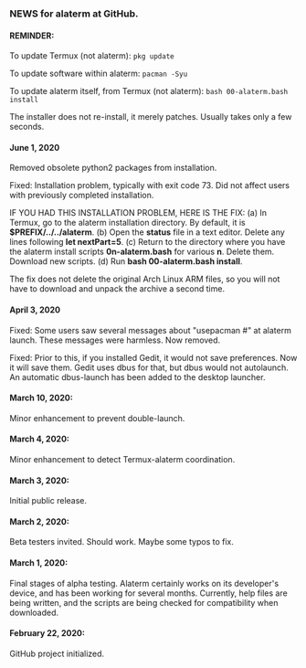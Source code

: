### NEWS for alaterm at GitHub.

#### REMINDER:

To update Termux (not alaterm):  `pkg update`

To update software within alaterm:  `pacman -Syu`

To update alaterm itself, from Termux (not alaterm): `bash 00-alaterm.bash install`

The installer does not re-install, it merely patches. Usually takes only a few seconds.

#### June 1, 2020

Removed obsolete python2 packages from installation.

Fixed: Installation problem, typically with exit code 73.
Did not affect users with previously completed installation.

IF YOU HAD THIS INSTALLATION PROBLEM, HERE IS THE FIX:
(a) In Termux, go to the alaterm installation directory. By default, it is **$PREFIX/../../alaterm**.
(b) Open the **status** file in a text editor. Delete any lines following **let nextPart=5**.
(c) Return to the directory where you have the alaterm install scripts **0n-alaterm.bash** for various **n**.
Delete them. Download new scripts.
(d) Run **bash 00-alaterm.bash install**.

The fix does not delete the original Arch Linux ARM files, so
you will not have to download and unpack the archive a second time.

#### April 3, 2020

Fixed: Some users saw several messages about "usepacman #" at alaterm launch.
These messages were harmless. Now removed.

Fixed: Prior to this, if you installed Gedit, it would not save preferences.
Now it will save them. Gedit uses dbus for that, but dbus would not autolaunch.
An automatic dbus-launch has been added to the desktop launcher. 

#### March 10, 2020:

Minor enhancement to prevent double-launch.

#### March 4, 2020:
Minor enhancement to detect Termux-alaterm coordination.

#### March 3, 2020:
Initial public release.

#### March 2, 2020:
Beta testers invited. Should work. Maybe some typos to fix.

#### March 1, 2020:
Final stages of alpha testing. Alaterm certainly works on its developer's device,
and has been working for several months. Currently, help files are being written,
and the scripts are being checked for compatibility when downloaded.

#### February 22, 2020:
GitHub project initialized.
